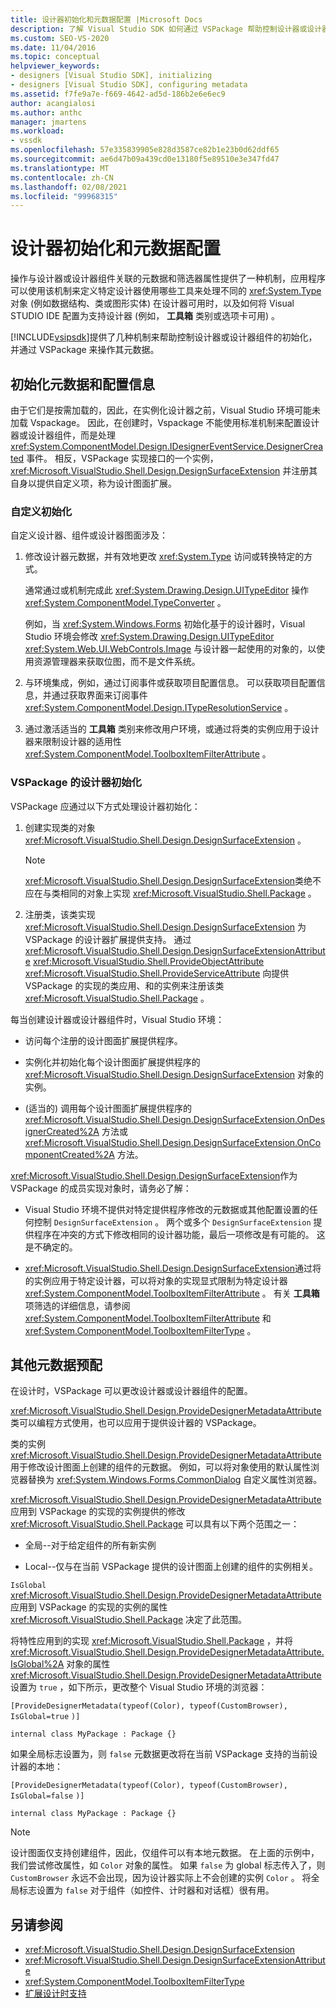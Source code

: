 ```yaml
---
title: 设计器初始化和元数据配置 |Microsoft Docs
description: 了解 Visual Studio SDK 如何通过 VSPackage 帮助控制设计器或设计器组件的初始化及其元数据。
ms.custom: SEO-VS-2020
ms.date: 11/04/2016
ms.topic: conceptual
helpviewer_keywords:
- designers [Visual Studio SDK], initializing
- designers [Visual Studio SDK], configuring metadata
ms.assetid: f7fe9a7e-f669-4642-ad5d-186b2e6e6ec9
author: acangialosi
ms.author: anthc
manager: jmartens
ms.workload:
- vssdk
ms.openlocfilehash: 57e335839905e828d3587ce82b1e23b0d62ddf65
ms.sourcegitcommit: ae6d47b09a439cd0e13180f5e89510e3e347fd47
ms.translationtype: MT
ms.contentlocale: zh-CN
ms.lasthandoff: 02/08/2021
ms.locfileid: "99968315"
---
```

# <a name="designer-initialization-and-metadata-configuration"></a>设计器初始化和元数据配置

操作与设计器或设计器组件关联的元数据和筛选器属性提供了一种机制，应用程序可以使用该机制来定义特定设计器使用哪些工具来处理不同的 <xref:System.Type> 对象 (例如数据结构、类或图形实体) 在设计器可用时，以及如何将 Visual STUDIO IDE 配置为支持设计器 (例如， **工具箱** 类别或选项卡可用) 。

[!INCLUDE[vsipsdk](../extensibility/includes/vsipsdk_md.md)]提供了几种机制来帮助控制设计器或设计器组件的初始化，并通过 VSPackage 来操作其元数据。

## <a name="initialize-metadata-and-configuration-information"></a>初始化元数据和配置信息
 由于它们是按需加载的，因此，在实例化设计器之前，Visual Studio 环境可能未加载 Vspackage。 因此，在创建时，Vspackage 不能使用标准机制来配置设计器或设计器组件，而是处理 <xref:System.ComponentModel.Design.IDesignerEventService.DesignerCreated> 事件。 相反，VSPackage 实现接口的一个实例， <xref:Microsoft.VisualStudio.Shell.Design.DesignSurfaceExtension> 并注册其自身以提供自定义项，称为设计图面扩展。

### <a name="customize-initialization"></a>自定义初始化

自定义设计器、组件或设计器图面涉及：

1. 修改设计器元数据，并有效地更改 <xref:System.Type> 访问或转换特定的方式。

    通常通过或机制完成此 <xref:System.Drawing.Design.UITypeEditor> 操作 <xref:System.ComponentModel.TypeConverter> 。

    例如，当 <xref:System.Windows.Forms> 初始化基于的设计器时，Visual Studio 环境会修改 <xref:System.Drawing.Design.UITypeEditor> <xref:System.Web.UI.WebControls.Image> 与设计器一起使用的对象的，以使用资源管理器来获取位图，而不是文件系统。

2. 与环境集成，例如，通过订阅事件或获取项目配置信息。 可以获取项目配置信息，并通过获取界面来订阅事件 <xref:System.ComponentModel.Design.ITypeResolutionService> 。

3. 通过激活适当的 **工具箱** 类别来修改用户环境，或通过将类的实例应用于设计器来限制设计器的适用性 <xref:System.ComponentModel.ToolboxItemFilterAttribute> 。

### <a name="designer-initialization-by-a-vspackage"></a>VSPackage 的设计器初始化

VSPackage 应通过以下方式处理设计器初始化：

1. 创建实现类的对象 <xref:Microsoft.VisualStudio.Shell.Design.DesignSurfaceExtension> 。

   > [!NOTE]
   > <xref:Microsoft.VisualStudio.Shell.Design.DesignSurfaceExtension>类绝不应在与类相同的对象上实现 <xref:Microsoft.VisualStudio.Shell.Package> 。

2. 注册类，该类实现 <xref:Microsoft.VisualStudio.Shell.Design.DesignSurfaceExtension> 为 VSPackage 的设计器扩展提供支持。 通过  <xref:Microsoft.VisualStudio.Shell.Design.DesignSurfaceExtensionAttribute> <xref:Microsoft.VisualStudio.Shell.ProvideObjectAttribute> <xref:Microsoft.VisualStudio.Shell.ProvideServiceAttribute> 向提供 VSPackage 的实现的类应用、和的实例来注册该类 <xref:Microsoft.VisualStudio.Shell.Package> 。

每当创建设计器或设计器组件时，Visual Studio 环境：

- 访问每个注册的设计图面扩展提供程序。

- 实例化并初始化每个设计图面扩展提供程序的 <xref:Microsoft.VisualStudio.Shell.Design.DesignSurfaceExtension> 对象的实例。

-  (适当的) 调用每个设计图面扩展提供程序的 <xref:Microsoft.VisualStudio.Shell.Design.DesignSurfaceExtension.OnDesignerCreated%2A> 方法或 <xref:Microsoft.VisualStudio.Shell.Design.DesignSurfaceExtension.OnComponentCreated%2A> 方法。

<xref:Microsoft.VisualStudio.Shell.Design.DesignSurfaceExtension>作为 VSPackage 的成员实现对象时，请务必了解：

- Visual Studio 环境不提供对特定提供程序修改的元数据或其他配置设置的任何控制 `DesignSurfaceExtension` 。 两个或多个 `DesignSurfaceExtension` 提供程序在冲突的方式下修改相同的设计器功能，最后一项修改是有可能的。 这是不确定的。

- <xref:Microsoft.VisualStudio.Shell.Design.DesignSurfaceExtension>通过将的实例应用于特定设计器，可以将对象的实现显式限制为特定设计器 <xref:System.ComponentModel.ToolboxItemFilterAttribute> 。 有关 **工具箱** 项筛选的详细信息，请参阅 <xref:System.ComponentModel.ToolboxItemFilterAttribute> 和 <xref:System.ComponentModel.ToolboxItemFilterType> 。

## <a name="additional-metadata-provisioning"></a>其他元数据预配

在设计时，VSPackage 可以更改设计器或设计器组件的配置。

<xref:Microsoft.VisualStudio.Shell.Design.ProvideDesignerMetadataAttribute>类可以编程方式使用，也可以应用于提供设计器的 VSPackage。

类的实例 <xref:Microsoft.VisualStudio.Shell.Design.ProvideDesignerMetadataAttribute> 用于修改设计图面上创建的组件的元数据。 例如，可以将对象使用的默认属性浏览器替换为 <xref:System.Windows.Forms.CommonDialog> 自定义属性浏览器。

<xref:Microsoft.VisualStudio.Shell.Design.ProvideDesignerMetadataAttribute>应用到 VSPackage 的实现的实例提供的修改 <xref:Microsoft.VisualStudio.Shell.Package> 可以具有以下两个范围之一：

- 全局--对于给定组件的所有新实例

- Local--仅与在当前 VSPackage 提供的设计图面上创建的组件的实例相关。

`IsGlobal` <xref:Microsoft.VisualStudio.Shell.Design.ProvideDesignerMetadataAttribute> 应用到 VSPackage 的实现的实例的属性 <xref:Microsoft.VisualStudio.Shell.Package> 决定了此范围。

将特性应用到的实现 <xref:Microsoft.VisualStudio.Shell.Package> ，并将 <xref:Microsoft.VisualStudio.Shell.Design.ProvideDesignerMetadataAttribute.IsGlobal%2A> 对象的属性 <xref:Microsoft.VisualStudio.Shell.Design.ProvideDesignerMetadataAttribute> 设置为 `true` ，如下所示，更改整个 Visual Studio 环境的浏览器：

`[ProvideDesignerMetadata(typeof(Color), typeof(CustomBrowser),`   `IsGlobal=true`  `)]`

`internal class MyPackage : Package {}`

如果全局标志设置为，则 `false` 元数据更改将在当前 VSPackage 支持的当前设计器的本地：

`[ProvideDesignerMetadata(typeof(Color), typeof(CustomBrowser),`   `IsGlobal=false`  `)]`

`internal class MyPackage : Package {}`

> [!NOTE]
> 设计图面仅支持创建组件，因此，仅组件可以有本地元数据。 在上面的示例中，我们尝试修改属性，如 `Color` 对象的属性。 如果 `false` 为 global 标志传入了，则 `CustomBrowser` 永远不会出现，因为设计器实际上不会创建的实例 `Color` 。 将全局标志设置为 `false` 对于组件（如控件、计时器和对话框）很有用。

## <a name="see-also"></a>另请参阅

- <xref:Microsoft.VisualStudio.Shell.Design.DesignSurfaceExtension>
- <xref:Microsoft.VisualStudio.Shell.Design.DesignSurfaceExtensionAttribute>
- <xref:System.ComponentModel.ToolboxItemFilterType>
- [扩展设计时支持](/previous-versions/37899azc(v=vs.140))